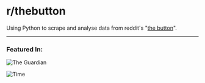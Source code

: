 # r/thebutton
Using Python to scrape and analyse data from reddit's "[the button](http://reddit.com/r/thebutton)".

---

### Featured In:
![The Guardian](http://www.cems.org/sites/default/files/content/news/square-image/theguardianlogo.gif)

![Time](http://cdn.shopify.com/s/files/1/0282/3766/files/time_magazine_logo.jpg?4470g)


